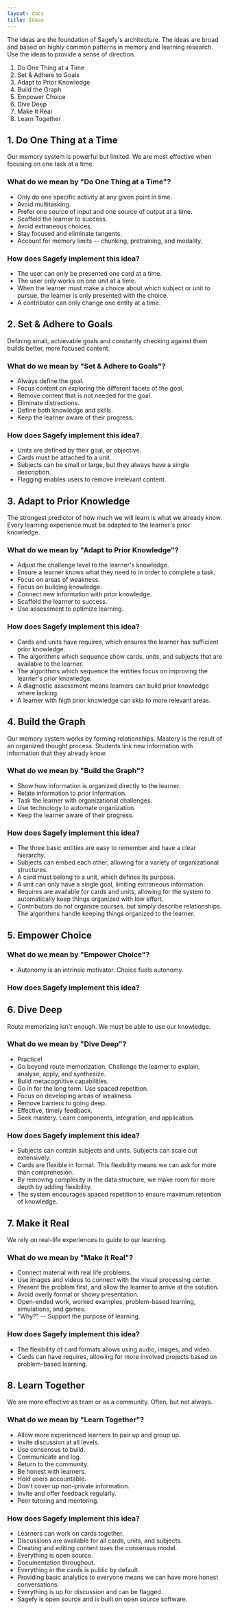 ```yaml
---
layout: docs
title: Ideas
---
```


The ideas are the foundation of Sagefy's architecture. The ideas are broad and based on highly common patterns in memory and learning research. Use the ideas to provide a sense of direction.

1. Do One Thing at a Time
2. Set & Adhere to Goals
3. Adapt to Prior Knowledge
4. Build the Graph
5. Empower Choice
6. Dive Deep
7. Make It Real
8. Learn Together

## 1. Do One Thing at a Time

Our memory system is powerful but limited. We are most effective when focusing on one task at a time.

### What do we mean by "Do One Thing at a Time"?

* Only do one specific activity at any given point in time.
* Avoid multitasking.
* Prefer one source of input and one source of output at a time.
* Scaffold the learner to success.
* Avoid extraneous choices.
* Stay focused and eliminate tangents.
* Account for memory limits -- chunking, pretraining, and modality.

### How does Sagefy implement this idea?

* The user can only be presented one card at a time.
* The user only works on one unit at a time.
* When the learner must make a choice about which subject or unit to pursue, the learner is only presented with the choice.
* A contributor can only change one entity at a time.

## 2. Set & Adhere to Goals

Defining small, achievable goals and constantly checking against them builds better, more focused content.

### What do we mean by "Set & Adhere to Goals"?

* Always define the goal.
* Focus content on exploring the different facets of the goal.
* Remove content that is not needed for the goal.
* Eliminate distractions.
* Define both knowledge and skills.
* Keep the learner aware of their progress.

### How does Sagefy implement this idea?

* Units are defined by their goal, or objective.
* Cards must be attached to a unit.
* Subjects can be small or large, but they always have a single description.
* Flagging enables users to remove irrelevant content.

## 3. Adapt to Prior Knowledge

The strongest predictor of how much we will learn is what we already know. Every learning experience must be adapted to the learner's prior knowledge.

### What do we mean by "Adapt to Prior Knowledge"?

* Adjust the challenge level to the learner's knowledge.
* Ensure a learner knows what they need to in order to complete a task.
* Focus on areas of weakness.
* Focus on building knowledge.
* Connect new information with prior knowledge.
* Scaffold the learner to success.
* Use assessment to optimize learning.

### How does Sagefy implement this idea?

* Cards and units have requires, which ensures the learner has sufficient prior knowledge.
* The algorithms which sequence show cards, units, and subjects that are available to the learner.
* The algorithms which sequence the entities focus on improving the learner's prior knowledge.
* A diagnostic assessment means learners can build prior knowledge where lacking.
* A learner with high prior knowledge can skip to more relevant areas.

## 4. Build the Graph

Our memory system works by forming relationships. Mastery is the result of an organized thought process. Students link new information with information that they already know.

### What do we mean by "Build the Graph"?

* Show how information is organized directly to the learner.
* Relate information to prior information.
* Task the learner with organizational challenges.
* Use technology to automate organization.
* Keep the learner aware of their progress.

### How does Sagefy implement this idea?

* The three basic entities are easy to remember and have a clear hierarchy.
* Subjects can embed each other, allowing for a variety of organizational structures.
* A card must belong to a unit, which defines its purpose.
* A unit can only have a single goal, limiting extraneous information.
* Requires are available for cards and units, allowing for the system to automatically keep things organized with low effort.
* Contributors do not organize courses, but simply describe relationships. The algorithms handle keeping things organized to the learner.

## 5. Empower Choice

### What do we mean by "Empower Choice"?

* Autonomy is an intrinsic motivator. Choice fuels autonomy.

### How does Sagefy implement this idea?

## 6. Dive Deep

Route memorizing isn't enough. We must be able to use our knowledge.

### What do we mean by "Dive Deep"?

* Practice!
* Go beyond route memorization. Challenge the learner to explain, analyse, apply, and synthesize.
* Build metacognitive capabilities.
* Go in for the long term. Use spaced repetition.
* Focus on developing areas of weakness.
* Remove barriers to going deep.
* Effective, timely feedback.
* Seek mastery. Learn components, integration, and application.

### How does Sagefy implement this idea?

* Subjects can contain subjects and units. Subjects can scale out extensively.
* Cards are flexible in format. This flexibility means we can ask for more than comprehesion.
* By removing complexity in the data structure, we make room for more depth by adding flexibility.
* The system encourages spaced repetition to ensure maximum retention of knowledge.

## 7. Make it Real

We rely on real-life experiences to guide to our learning.

### What do we mean by "Make it Real"?

* Connect material with real life problems.
* Use images and videos to connect with the visual processing center.
* Present the problem first, and allow the learner to arrive at the solution.
* Avoid overly formal or showy presentation.
* Open-ended work, worked examples, problem-based learning, simulations, and games.
* "Why?" -- Support the purpose of learning.

### How does Sagefy implement this idea?

* The flexibility of card formats allows using audio, images, and video.
* Cards can have requires, allowing for more involved projects based on problem-based learning.

## 8. Learn Together

We are more effective as team or as a community. Often, but not always.

### What do we mean by "Learn Together"?

* Allow more experienced learners to pair up and group up.
* Invite discussion at all levels.
* Use consensus to build.
* Communicate and log.
* Return to the community.
* Be honest with learners.
* Hold users accountable.
* Don't cover up non-private information.
* Invite and offer feedback regularly.
* Peer tutoring and mentoring.

### How does Sagefy implement this idea?

* Learners can work on cards together.
* Discussions are available for all cards, units, and subjects.
* Creating and editing content uses the consensus model.
* Everything is open source.
* Documentation throughout.
* Everything in the cards is public by default.
* Providing basic analytics to everyone means we can have more honest conversations.
* Everything is up for discussion and can be flagged.
* Sagefy is open source and is built on open source software.
